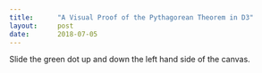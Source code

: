 ```yaml
---
title:      "A Visual Proof of the Pythagorean Theorem in D3"
layout:     post
date:       2018-07-05
---
```


Slide the green dot up and down the left hand side of the canvas.

<svg id="canvas"></svg>
<script src="/assets/js/jquery/3.3.1/jquery.min.js"></script>
<script src="/assets/js/d3/5.5.0/d3.js"></script>
<script src="/assets/js/pythagorean-theorem.js"></script>
